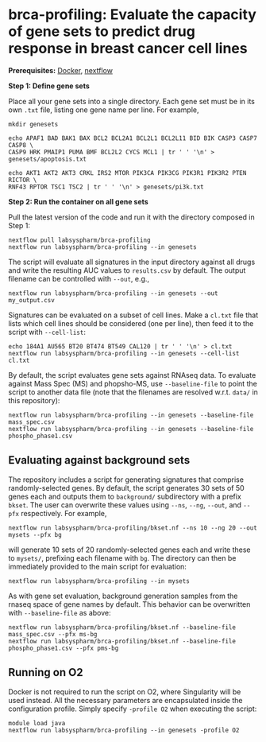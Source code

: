 # brca-profiling: Evaluate the capacity of gene sets to predict drug response in breast cancer cell lines

**Prerequisites:** [Docker](https://docs.docker.com/get-docker/), [nextflow](https://www.nextflow.io/)

**Step 1: Define gene sets**

Place all your gene sets into a single directory. Each gene set must be in its own `.txt` file, listing one gene name per line. For example,

```
mkdir genesets

echo APAF1 BAD BAK1 BAX BCL2 BCL2A1 BCL2L1 BCL2L11 BID BIK CASP3 CASP7 CASP8 \
CASP9 HRK PMAIP1 PUMA BMF BCL2L2 CYCS MCL1 | tr ' ' '\n' > genesets/apoptosis.txt

echo AKT1 AKT2 AKT3 CRKL IRS2 MTOR PIK3CA PIK3CG PIK3R1 PIK3R2 PTEN RICTOR \
RNF43 RPTOR TSC1 TSC2 | tr ' ' '\n' > genesets/pi3k.txt
```

**Step 2: Run the container on all gene sets**

Pull the latest version of the code and run it with the directory composed in Step 1:

```
nextflow pull labsyspharm/brca-profiling
nextflow run labsyspharm/brca-profiling --in genesets
```

The script will evaluate all signatures in the input directory against all drugs and write the resulting AUC values to `results.csv` by default.
The output filename can be controlled with `--out`, e.g.,

```
nextflow run labsyspharm/brca-profiling --in genesets --out my_output.csv
```

Signatures can be evaluated on a subset of cell lines. Make a `cl.txt` file that lists which cell lines should be considered (one per line), then feed it to the script with `--cell-list`:

```
echo 184A1 AU565 BT20 BT474 BT549 CAL120 | tr ' ' '\n' > cl.txt
nextflow run labsyspharm/brca-profiling --in genesets --cell-list cl.txt
```

By default, the script evaluates gene sets against RNAseq data. To evaluate against Mass Spec (MS) and phopsho-MS, use `--baseline-file` to point the script to another data file (note that the filenames are resolved w.r.t. `data/` in this repository):
```
nextflow run labsyspharm/brca-profiling --in genesets --baseline-file mass_spec.csv
nextflow run labsyspharm/brca-profiling --in genesets --baseline-file phospho_phase1.csv
```

## Evaluating against background sets

The repository includes a script for generating signatures that comprise randomly-selected genes. By default, the script generates 30 sets of 50 genes each and outputs them to `background/` subdirectory with a prefix `bkset`. The user can overwrite these values using `--ns`, `--ng`, `--out`, and `--pfx` respectively. For example,

```
nextflow run labsyspharm/brca-profiling/bkset.nf --ns 10 --ng 20 --out mysets --pfx bg
```

will generate 10 sets of 20 randomly-selected genes each and write these to `mysets/`, prefixing each filename with `bg`. The directory can then be immediately provided to the main script for evaluation:

```
nextflow run labsyspharm/brca-profiling --in mysets
```

As with gene set evaluation, background generation samples from the rnaseq space of gene names by default. This behavior can be overwritten with `--baseline-file` as above:
```
nextflow run labsyspharm/brca-profiling/bkset.nf --baseline-file mass_spec.csv --pfx ms-bg
nextflow run labsyspharm/brca-profiling/bkset.nf --baseline-file phospho_phase1.csv --pfx pms-bg
```

## Running on O2

Docker is not required to run the script on O2, where Singularity will be used instead. All the necessary parameters are encapsulated inside the configuration profile. Simply specify `-profile O2` when executing the script:

```
module load java
nextflow run labsyspharm/brca-profiling --in genesets -profile O2
```

